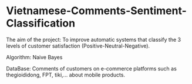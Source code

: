 # Vietnamese-Comments-Sentiment-Classification
The aim of the project: To improve automatic systems that classify the 3 levels of customer satisfaction (Positive-Neutral-Negative).

Algorithm: Naive Bayes

DataBase: Comments of customers on e-commerce platforms such as thegioididong, FPT, tiki,... about mobile products.
